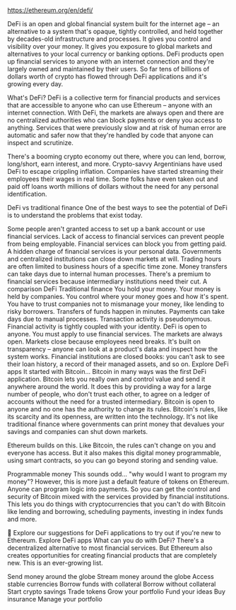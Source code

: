 
https://ethereum.org/en/defi/

DeFi is an open and global financial system built for the internet age – an alternative to a system that's opaque, tightly controlled, and held together by decades-old infrastructure and processes. It gives you control and visibility over your money. It gives you exposure to global markets and alternatives to your local currency or banking options. DeFi products open up financial services to anyone with an internet connection and they're largely owned and maintained by their users. So far tens of billions of dollars worth of crypto has flowed through DeFi applications and it's growing every day.

What's DeFi?
DeFi is a collective term for financial products and services that are accessible to anyone who can use Ethereum – anyone with an internet connection. With DeFi, the markets are always open and there are no centralized authorities who can block payments or deny you access to anything. Services that were previously slow and at risk of human error are automatic and safer now that they're handled by code that anyone can inspect and scrutinize.

There's a booming crypto economy out there, where you can lend, borrow, long/short, earn interest, and more. Crypto-savvy Argentinians have used DeFi to escape crippling inflation. Companies have started streaming their employees their wages in real time. Some folks have even taken out and paid off loans worth millions of dollars without the need for any personal identification.


DeFi vs traditional finance
One of the best ways to see the potential of DeFi is to understand the problems that exist today.

Some people aren't granted access to set up a bank account or use financial services.
Lack of access to financial services can prevent people from being employable.
Financial services can block you from getting paid.
A hidden charge of financial services is your personal data.
Governments and centralized institutions can close down markets at will.
Trading hours are often limited to business hours of a specific time zone.
Money transfers can take days due to internal human processes.
There's a premium to financial services because intermediary institutions need their cut.
A comparison
DeFi	Traditional finance
You hold your money.	Your money is held by companies.
You control where your money goes and how it's spent.	You have to trust companies not to mismanage your money, like lending to risky borrowers.
Transfers of funds happen in minutes.	Payments can take days due to manual processes.
Transaction activity is pseudonymous.	Financial activity is tightly coupled with your identity.
DeFi is open to anyone.	You must apply to use financial services.
The markets are always open.	Markets close because employees need breaks.
It's built on transparency – anyone can look at a product's data and inspect how the system works.	Financial institutions are closed books: you can't ask to see their loan history, a record of their managed assets, and so on.
Explore DeFi apps
It started with Bitcoin...
Bitcoin in many ways was the first DeFi application. Bitcoin lets you really own and control value and send it anywhere around the world. It does this by providing a way for a large number of people, who don't trust each other, to agree on a ledger of accounts without the need for a trusted intermediary. Bitcoin is open to anyone and no one has the authority to change its rules. Bitcoin's rules, like its scarcity and its openness, are written into the technology. It's not like traditional finance where governments can print money that devalues your savings and companies can shut down markets.

Ethereum builds on this. Like Bitcoin, the rules can't change on you and everyone has access. But it also makes this digital money programmable, using smart contracts, so you can go beyond storing and sending value.


Programmable money
This sounds odd... "why would I want to program my money"? However, this is more just a default feature of tokens on Ethereum. Anyone can program logic into payments. So you can get the control and security of Bitcoin mixed with the services provided by financial institutions. This lets you do things with cryptocurrencies that you can't do with Bitcoin like lending and borrowing, scheduling payments, investing in index funds and more.

👀
Explore our suggestions for DeFi applications to try out if you're new to Ethereum.
Explore DeFi apps
What can you do with DeFi?
There's a decentralized alternative to most financial services. But Ethereum also creates opportunities for creating financial products that are completely new. This is an ever-growing list.

Send money around the globe
Stream money around the globe
Access stable currencies
Borrow funds with collateral
Borrow without collateral
Start crypto savings
Trade tokens
Grow your portfolio
Fund your ideas
Buy insurance
Manage your portfolio